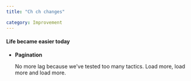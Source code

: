 ```yaml
---
title: "Ch ch changes"

category: Improvement
---
```


#### Life became easier today



* **Pagination**

  No more lag because we've tested too many tactics. Load more, load more and load more.





